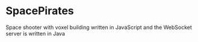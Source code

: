 # SpacePirates
Space shooter with voxel building written in JavaScript and the WebSocket server is written in Java
